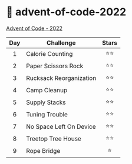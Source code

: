 # 🎄 advent-of-code-2022

[Advent of Code - 2022](https://adventofcode.com/2022)

| Day | Challenge               | Stars  |
| :-: | ----------------------- | :----: |
|  1  | Calorie Counting        | ⭐️⭐️ |
|  2  | Paper Scissors Rock     | ⭐️⭐️ |
|  3  | Rucksack Reorganization | ⭐️⭐️ |
|  4  | Camp Cleanup            | ⭐️⭐️ |
|  5  | Supply Stacks           | ⭐️⭐️ |
|  6  | Tuning Trouble          | ⭐️⭐️ |
|  7  | No Space Left On Device | ⭐️⭐️ |
|  8  | Treetop Tree House      | ⭐️⭐️ |
|  9  | Rope Bridge             |  ⭐️   |
